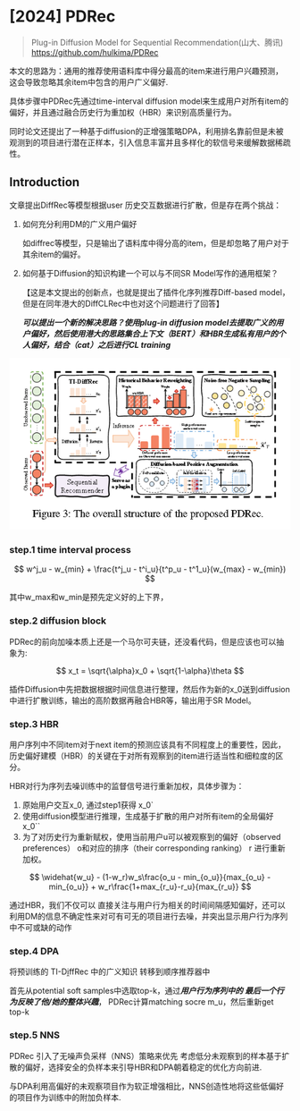 # [2024] PDRec

> Plug-in Diffusion Model for Sequential Recommendation(山大、腾讯)
> https://github.com/hulkima/PDRec


本文的思路为：通用的推荐使用语料库中得分最高的item来进行用户兴趣预测，这会导致忽略其余item中包含的用户广义偏好.


具体步骤中PDRec先通过time-interval diffusion model来生成用户对所有item的偏好，并且通过融合历史行为重加权（HBR）来识别高质量行为。

同时论文还提出了一种基于diffusion的正增强策略DPA，利用排名靠前但是未被观测到的项目进行潜在正样本，引入信息丰富并且多样化的软信号来缓解数据稀疏性。


## Introduction

文章提出DiffRec等模型根据user 历史交互数据进行扩散，但是存在两个挑战：
1. 如何充分利用DM的广义用户偏好
   
   如diffrec等模型，只是输出了语料库中得分高的item，但是却忽略了用户对于其余item的偏好。

2. 如何基于Diffusion的知识构建一个可以与不同SR Model写作的通用框架？

    【这是本文提出的创新点，也就是提出了插件化序列推荐Diff-based model，但是在同年港大的DiffCLRec中也对这个问题进行了回答】

    ***可以提出一个新的解决思路？使用plug-in diffusion model去提取广义的用户偏好，然后使用港大的思路集合上下文（BERT）和HBR生成私有用户的个人偏好，结合（cat）之后进行CL training***


![](figure1.png)




### step.1 time interval process

$$
w^j_u - w_{min} + \frac{t^j_u - t^i_u}{t^p_u - t^1_u}(w_{max} - w_{min})
$$

其中w_max和w_min是预先定义好的上下界，


### step.2 diffusion block

PDRec的前向加噪本质上还是一个马尔可夫链，还没看代码，但是应该也可以抽象为:

$$
x_t = \sqrt{\alpha}x_0 + \sqrt{1-\alpha}\theta
$$

插件Diffusion中先把数据根据时间信息进行整理，然后作为新的x_0送到diffusion中进行扩散训练，输出的高阶数据再融合HBR等，输出用于SR Model。


### step.3 HBR

用户序列中不同item对于next item的预测应该具有不同程度上的重要性，因此，历史偏好建模（HBR）的关键在于对所有观察到的item进行适当性和细粒度的区分。

HBR对行为序列去噪训练中的监督信号进行重新加权，具体步骤为：

1. 原始用户交互x_0, 通过step1获得 x_0`
2. 使用diffusion模型进行推理，生成基于扩散的用户对所有item的全局偏好x_0``
3. 为了对历史行为重新赋权，使用当前用户u可以被观察到的偏好（observed preferences） o和对应的排序（their corresponding ranking） r 进行重新加权。

$$
\widehat{w_u} - (1-w_r)w_s\frac{o_u - min_{o_u}}{max_{o_u} - min_{o_u}} + w_r\frac{1+max_{r_u}-r_u}{max_{r_u}}
$$

通过HBR，我们不仅可以 直接关注与用户行为相关的时间间隔感知偏好，还可以利用DM的信息不确定性来对可有可无的项目进行去噪，并突出显示用户行为序列中不可或缺的动作


### step.4 DPA

将预训练的 TI-Di̯ffRec 中的广义知识 转移到顺序推荐器中

首先从potential soft samples中选取top-k，通过***用户行为序列中的 最后一个行为反映了他/她的整体兴趣***， PDRec计算matching socre m_u，然后重新get top-k

### step.5 NNS

PDRec 引入了无噪声负采样（NNS）策略来优先 考虑低分未观察到的样本基于扩散的偏好，选择安全的负样本来引导HBR和DPA朝着稳定的优化方向前进.

与DPA利用高偏好的未观察项目作为软正增强相比，NNS创造性地将这些低偏好的项目作为训练中的附加负样本.



